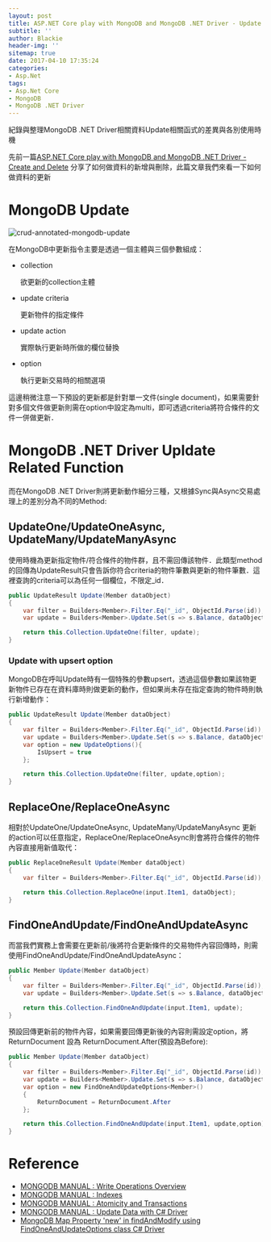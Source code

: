 ```yaml
---
layout: post
title: ASP.NET Core play with MongoDB and MongoDB .NET Driver - Update
subtitle: ''
author: Blackie
header-img: ''
sitemap: true
date: 2017-04-10 17:35:24
categories:
- Asp.Net
tags: 
- Asp.Net Core
- MongoDB
- MongoDB .NET Driver
---
```


紀錄與整理MongoDB .NET Driver相關資料Update相關函式的差異與各別使用時機

<!-- More -->

先前一篇[ASP.NET Core play with MongoDB and MongoDB .NET Driver - Create and Delete](http://blackie1019.github.io/2017/04/08/ASP-NET-Core-play-with-MongoDB-and-MongoDB-NET-Driver-Create-Delete/) 分享了如何做資料的新增與刪除，此篇文章我們來看一下如何做資料的更新

# MongoDB Update #

![crud-annotated-mongodb-update](crud-annotated-mongodb-update.png)

在MongoDB中更新指令主要是透過一個主體與三個參數組成：

- collection

    欲更新的collection主體

- update criteria

    更新物件的指定條件

- update action

    實際執行更新時所做的欄位替換

- option

    執行更新交易時的相關選項

這邊稍微注意一下預設的更新都是針對單一文件(single document)，如果需要針對多個文件做更新則需在option中設定為multi，即可透過criteria將符合條件的文件一併做更新．

# MongoDB .NET Driver Upldate Related Function #

而在MongoDB .NET Driver則將更新動作細分三種，又根據Sync與Async交易處理上的差別分為不同的Method:

## UpdateOne/UpdateOneAsync, UpdateMany/UpdateManyAsync ##

使用時機為更新指定物件/符合條件的物件群，且不需回傳該物件．此類型method的回傳為UpdateResult只會告訴你符合criteria的物件筆數與更新的物件筆數．這裡查詢的criteria可以為任何一個欄位，不限定_id．

```csharp
public UpdateResult Update(Member dataObject)
{
    var filter = Builders<Member>.Filter.Eq("_id", ObjectId.Parse(id));
    var update = Builders<Member>.Update.Set(s => s.Balance, dataObject.Balance);

    return this.Collection.UpdateOne(filter, update);
}
```

### Update with upsert option ###

MongoDB在呼叫Update時有一個特殊的參數upsert，透過這個參數如果該物更新物件已存在在資料庫時則做更新的動作，但如果尚未存在指定查詢的物件時則執行新增動作：

```csharp
public UpdateResult Update(Member dataObject)
{
    var filter = Builders<Member>.Filter.Eq("_id", ObjectId.Parse(id));
    var update = Builders<Member>.Update.Set(s => s.Balance, dataObject.Balance);
    var option = new UpdateOptions(){
        IsUpsert = true
    };

    return this.Collection.UpdateOne(filter, update,option);
}
```

## ReplaceOne/ReplaceOneAsync ##

相對於UpdateOne/UpdateOneAsync, UpdateMany/UpdateManyAsync 更新的action可以任意指定，ReplaceOne/ReplaceOneAsync則會將符合條件的物件內容直接用新值取代：

```csharp
public ReplaceOneResult Update(Member dataObject)
{
    var filter = Builders<Member>.Filter.Eq("_id", ObjectId.Parse(id));

    return this.Collection.ReplaceOne(input.Item1, dataObject);
}
```

## FindOneAndUpdate/FindOneAndUpdateAsync ##

而當我們實務上會需要在更新前/後將符合更新條件的交易物件內容回傳時，則需使用FindOneAndUpdate/FindOneAndUpdateAsync：

```csharp
public Member Update(Member dataObject)
{
    var filter = Builders<Member>.Filter.Eq("_id", ObjectId.Parse(id));
    var update = Builders<Member>.Update.Set(s => s.Balance, dataObject.Balance);

    return this.Collection.FindOneAndUpdate(input.Item1, update);
}
```

預設回傳更新前的物件內容，如果需要回傳更新後的內容則需設定option，將ReturnDocument 設為 ReturnDocument.After(預設為Before):

```csharp
public Member Update(Member dataObject)
{
    var filter = Builders<Member>.Filter.Eq("_id", ObjectId.Parse(id));
    var update = Builders<Member>.Update.Set(s => s.Balance, dataObject.Balance);
    var option = new FindOneAndUpdateOptions<Member>()
    {
        ReturnDocument = ReturnDocument.After
    };

    return this.Collection.FindOneAndUpdate(input.Item1, update,option);
}
```

# Reference #

- [MONGODB MANUAL : Write Operations Overview](https://docs.mongodb.com/v3.0/core/write-operations-introduction/)
- [MONGODB MANUAL : Indexes](https://docs.mongodb.com/manual/indexes/)
- [MONGODB MANUAL : Atomicity and Transactions](https://docs.mongodb.com/v3.0/core/write-operations-atomicity/)
- [MONGODB MANUAL : Update Data with C# Driver](https://docs.mongodb.com/getting-started/csharp/update/)
- [MongoDB Map Property 'new' in findAndModify using FindOneAndUpdateOptions class C# Driver](http://stackoverflow.com/questions/30739596/mongodb-map-property-new-in-findandmodify-using-findoneandupdateoptions-class)
